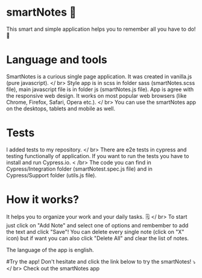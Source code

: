 # smartNotes 📔
This smart and simple application helps you to remember all you have to do! 📓

# Language and tools
SmartNotes is a curious single page application. It was created in vanilla.js (pure javascript).
</ br>
Style app is in scss in folder sass (smartNotes.scss file), main javascript file is in folder js (smartNotes.js file).
App is agree with the responsive web design. It works on most popular web browsers (like Chrome, Firefox, Safari, Opera etc.).
</ br>
You can use the smartNotes app on the desktops, tablets and mobile as well.

# Tests
I added tests to my repository.
</ br>
There are e2e tests in cypress and testing functionally of application. If you want to run the tests you have to install and run Cypress.io.
< /br>
The code you can find in Cypress/Integration folder (smartNotest.spec.js file) and in Cypress/Support folder (utils.js file).

# How it works?
It helps you to organize your work and your daily tasks. 🗒️
</ br>
To start just click on "Add Note" and select one of options and rembember to add the text and click "Save"!
You can delete every single note (click on "X" icon) but if want you can also click "Delete All" and clear the list of notes.
</br>

The language of the app is english.

#Try the app!
Don't hesitate and click the link below to try the smartNotes! ⤵️
</ br>
Check out the smartNotes app
